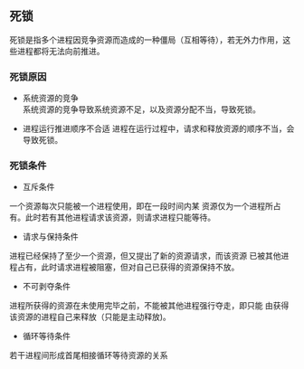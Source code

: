 
## 死锁
死锁是指多个进程因竞争资源而造成的一种僵局（互相等待），若无外力作用，这些进程都将无法向前推进。


### 死锁原因

- 系统资源的竞争  
系统资源的竞争导致系统资源不足，以及资源分配不当，导致死锁。

- 进程运行推进顺序不合适
进程在运行过程中，请求和释放资源的顺序不当，会导致死锁。

### 死锁条件

- 互斥条件

一个资源每次只能被一个进程使用，即在一段时间内某 资源仅为一个进程所占有。此时若有其他进程请求该资源，则请求进程只能等待。

- 请求与保持条件

进程已经保持了至少一个资源，但又提出了新的资源请求，而该资源 已被其他进程占有，此时请求进程被阻塞，但对自己已获得的资源保持不放。

- 不可剥夺条件

进程所获得的资源在未使用完毕之前，不能被其他进程强行夺走，即只能 由获得该资源的进程自己来释放（只能是主动释放)。

- 循环等待条件

若干进程间形成首尾相接循环等待资源的关系